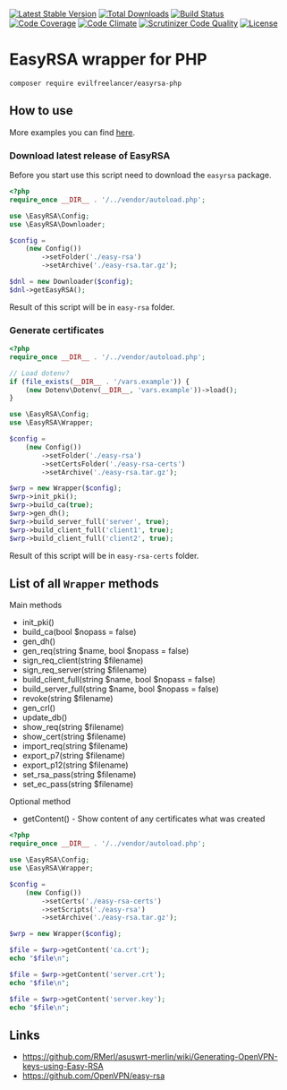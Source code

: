 [![Latest Stable Version](https://poser.pugx.org/evilfreelancer/easyrsa-php/v/stable)](https://packagist.org/packages/evilfreelancer/easyrsa-php)
[![Total Downloads](https://poser.pugx.org/evilfreelancer/easyrsa-php/downloads)](https://packagist.org/packages/evilfreelancer/easyrsa-php)
[![Build Status](https://scrutinizer-ci.com/g/EvilFreelancer/easyrsa-php/badges/build.png?b=master)](https://scrutinizer-ci.com/g/EvilFreelancer/easyrsa-php/build-status/master)
[![Code Coverage](https://scrutinizer-ci.com/g/EvilFreelancer/easyrsa-php/badges/coverage.png?b=master)](https://scrutinizer-ci.com/g/EvilFreelancer/easyrsa-php/?branch=master)
[![Code Climate](https://codeclimate.com/github/EvilFreelancer/easyrsa-php/badges/gpa.svg)](https://codeclimate.com/github/EvilFreelancer/easyrsa-php)
[![Scrutinizer Code Quality](https://scrutinizer-ci.com/g/EvilFreelancer/easyrsa-php/badges/quality-score.png?b=master)](https://scrutinizer-ci.com/g/EvilFreelancer/easyrsa-php/?branch=master)
[![License](https://poser.pugx.org/evilfreelancer/easyrsa-php/license)](https://packagist.org/packages/evilfreelancer/easyrsa-php)

# EasyRSA wrapper for PHP

    composer require evilfreelancer/easyrsa-php

## How to use

More examples you can find [here](examples).

### Download latest release of EasyRSA

Before you start use this script need to download the `easyrsa` package.

```php
<?php
require_once __DIR__ . '/../vendor/autoload.php';

use \EasyRSA\Config;
use \EasyRSA\Downloader;

$config =
    (new Config())
        ->setFolder('./easy-rsa')
        ->setArchive('./easy-rsa.tar.gz');

$dnl = new Downloader($config);
$dnl->getEasyRSA();
```

Result of this script will be in `easy-rsa` folder.

### Generate certificates

```php
<?php
require_once __DIR__ . '/../vendor/autoload.php';

// Load dotenv?
if (file_exists(__DIR__ . '/vars.example')) {
    (new Dotenv\Dotenv(__DIR__, 'vars.example'))->load();
}

use \EasyRSA\Config;
use \EasyRSA\Wrapper;

$config =
    (new Config())
        ->setFolder('./easy-rsa')
        ->setCertsFolder('./easy-rsa-certs')
        ->setArchive('./easy-rsa.tar.gz');

$wrp = new Wrapper($config);
$wrp->init_pki();
$wrp->build_ca(true);
$wrp->gen_dh();
$wrp->build_server_full('server', true);
$wrp->build_client_full('client1', true);
$wrp->build_client_full('client2', true);
```

Result of this script will be in `easy-rsa-certs` folder.

## List of all `Wrapper` methods

Main methods

* init_pki()
* build_ca(bool $nopass = false)
* gen_dh()
* gen_req(string $name, bool $nopass = false)
* sign_req_client(string $filename)
* sign_req_server(string $filename)
* build_client_full(string $name, bool $nopass = false)
* build_server_full(string $name, bool $nopass = false)
* revoke(string $filename)
* gen_crl()
* update_db()
* show_req(string $filename)
* show_cert(string $filename)
* import_req(string $filename)
* export_p7(string $filename)
* export_p12(string $filename)
* set_rsa_pass(string $filename)
* set_ec_pass(string $filename)

Optional method

* getContent() - Show content of any certificates what was created

```php
<?php
require_once __DIR__ . '/../vendor/autoload.php';

use \EasyRSA\Config;
use \EasyRSA\Wrapper;

$config =
    (new Config())
        ->setCerts('./easy-rsa-certs')
        ->setScripts('./easy-rsa')
        ->setArchive('./easy-rsa.tar.gz');

$wrp = new Wrapper($config);

$file = $wrp->getContent('ca.crt');
echo "$file\n";

$file = $wrp->getContent('server.crt');
echo "$file\n";

$file = $wrp->getContent('server.key');
echo "$file\n";
```

## Links

* https://github.com/RMerl/asuswrt-merlin/wiki/Generating-OpenVPN-keys-using-Easy-RSA
* https://github.com/OpenVPN/easy-rsa
